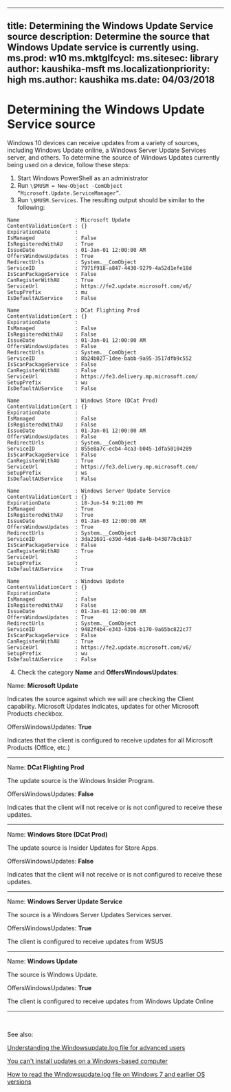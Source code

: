 
---
title: Determining the Windows Update Service source
description: Determine the source that Windows Update service is currently using.
ms.prod: w10
ms.mktglfcycl: 
ms.sitesec: library
author: kaushika-msft
ms.localizationpriority: high
ms.author: kaushika
ms.date: 04/03/2018
---

# Determining the Windows Update Service source

Windows 10 devices can receive updates from a variety of sources, including Windows Update online, a Windows Server Update Services server, and others. To determine the source of Windows Updates currently being used on a device, follow these steps: 

1.  Start Windows PowerShell as an administrator
2.  Run  `\$MUSM = New-Object -ComObject   “Microsoft.Update.ServiceManager”`.
3.  Run `\$MUSM.Services`. The resulting output should be similar to the following: 
   ```
   Name                  : Microsoft Update
ContentValidationCert : {}
ExpirationDate        :
IsManaged             : False
IsRegisteredWithAU    : True
IssueDate             : 01-Jan-01 12:00:00 AM
OffersWindowsUpdates  : True
RedirectUrls          : System.__ComObject
ServiceID             : 7971f918-a847-4430-9279-4a52d1efe18d
IsScanPackageService  : False
CanRegisterWithAU     : True
ServiceUrl            : https://fe2.update.microsoft.com/v6/
SetupPrefix           : mu
IsDefaultAUService    : False

Name                  : DCat Flighting Prod
ContentValidationCert : {}
ExpirationDate        :
IsManaged             : False
IsRegisteredWithAU    : False
IssueDate             : 01-Jan-01 12:00:00 AM
OffersWindowsUpdates  : False
RedirectUrls          : System.__ComObject
ServiceID             : 8b24b027-1dee-babb-9a95-3517dfb9c552
IsScanPackageService  : False
CanRegisterWithAU     : False
ServiceUrl            : https://fe3.delivery.mp.microsoft.com/
SetupPrefix           : wu
IsDefaultAUService    : False

Name                  : Windows Store (DCat Prod)
ContentValidationCert : {}
ExpirationDate        :
IsManaged             : False
IsRegisteredWithAU    : False
IssueDate             : 01-Jan-01 12:00:00 AM
OffersWindowsUpdates  : False
RedirectUrls          : System.__ComObject
ServiceID             : 855e8a7c-ecb4-4ca3-b045-1dfa50104289
IsScanPackageService  : False
CanRegisterWithAU     : True
ServiceUrl            : https://fe3.delivery.mp.microsoft.com/
SetupPrefix           : ws
IsDefaultAUService    : False

Name                  : Windows Server Update Service
ContentValidationCert : {}
ExpirationDate        : 18-Jun-54 9:21:00 PM
IsManaged             : True
IsRegisteredWithAU    : True
IssueDate             : 01-Jan-03 12:00:00 AM
OffersWindowsUpdates  : True
RedirectUrls          : System.__ComObject
ServiceID             : 3da21691-e39d-4da6-8a4b-b43877bcb1b7
IsScanPackageService  : False
CanRegisterWithAU     : True
ServiceUrl            :
SetupPrefix           :
IsDefaultAUService    : True

Name                  : Windows Update
ContentValidationCert : {}
ExpirationDate        :
IsManaged             : False
IsRegisteredWithAU    : False
IssueDate             : 01-Jan-01 12:00:00 AM
OffersWindowsUpdates  : True
RedirectUrls          : System.__ComObject
ServiceID             : 9482f4b4-e343-43b6-b170-9a65bc822c77
IsScanPackageService  : False
CanRegisterWithAU     : True
ServiceUrl            : https://fe2.update.microsoft.com/v6/
SetupPrefix           : wu
IsDefaultAUService    : False
```


4. Check the category **Name** and **OffersWindowsUpdates**: 

Name: **Microsoft Update**

Indicates the source against which we will are checking the Client capability. Microsoft Updates indicates, updates for other Microsoft Products checkbox.

OffersWindowsUpdates: **True**

Indicates that the client is configured to receive updates for all Microsoft Products (Office, etc.)

---

Name: **DCat Flighting Prod**

The update source is the Windows Insider Program.

OffersWindowsUpdates: **False**

Indicates that the client will not receive or is not configured to receive these updates.

---

Name: **Windows Store (DCat Prod)**

The update source is Insider Updates for Store Apps.

OffersWindowsUpdates: **False**

Indicates that the client will not receive or is not configured to receive these updates.

---

Name: **Windows Server Update Service**

The source is a Windows Server Updates Services server.

OffersWindowsUpdates: **True**

The client is configured to receive updates from WSUS

---
 
Name: **Windows Update**

The source is Windows Update.

OffersWindowsUpdates: **True**

The client is configured to receive updates from Windows Update Online

---
 

See also:

[Understanding the Windowsupdate.log file for advanced users](https://support.microsoft.com/help/4035760)

[You can't install updates on a Windows-based computer](https://support.microsoft.com/help/2509997/you-can-t-install-updates-on-a-windows-based-computer)

[How to read the Windowsupdate.log file on Windows 7 and earlier OS versions](https://support.microsoft.com/help/902093/how-to-read-the-windowsupdate-log-file)
